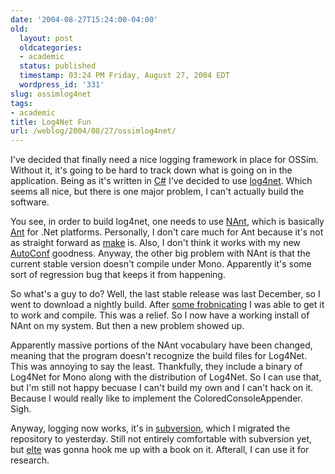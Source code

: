 ```yaml
---
date: '2004-08-27T15:24:00-04:00'
old:
  layout: post
  oldcategories:
  - academic
  status: published
  timestamp: 03:24 PM Friday, August 27, 2004 EDT
  wordpress_id: '331'
slug: ossimlog4net
tags:
- academic
title: Log4Net Fun
url: /weblog/2004/08/27/ossimlog4net/
---
```


I've decided that finally need a nice logging framework in place for OSSim.
Without it, it's going to be hard to track down what is going on in the
application.  Being as it's written in [C#](http://mono-project.com/)
I've decided to use [log4net](http://logging.apache.org/log4net/).
Which seems all nice, but there is one major problem, I can't actually build
the software.






You see, in order to build log4net, one needs to use [NAnt](http://nant.sourceforge.net/), which is basically [Ant](http://ant.apache.org/)
for .Net platforms.  Personally, I don't care much for Ant because it's not
as straight forward as [make](http://www.gnu.org/software/make/)
is.  Also, I don't think it works with my new [AutoConf](/weblog/academic/ossimAutoconf.xml) goodness.  Anyway, the other big problem with NAnt is
that the current stable version doesn't compile under Mono.  Apparently it's
some sort of regression bug that keeps it from happening.






So what's a guy to do?  Well, the last stable release was last December, so
I went to download a nightly build. After [some frobnicating](http://sourceforge.net/tracker/?func=detail&aid=1017700&group_id=31650&atid=402868)
I was able to get it to work and compile.  This was a relief.  So I now have
a working install of NAnt on my system.  But then a new problem showed up.






Apparently massive portions of the NAnt vocabulary have been changed, meaning
that the program doesn't recognize the build files for Log4Net.  This was
annoying to say the least.  Thankfully, they include a binary of Log4Net for
Mono along with the distribution of Log4Net.  So I can use that, but I'm still
not happy becuase I can't build my own and I can't hack on it.  Because I
would really like to implement the ColoredConsoleAppender.  Sigh.






Anyway, logging now works, it's in [subversion](http://subversion.tigris.org/), which I migrated the repository to yesterday.  Still not entirely
comfortable with subversion yet, but
[elte](http://kenneths.org/flog/) was gonna hook me up with a book
on it.  Afterall, I can use it for research.
